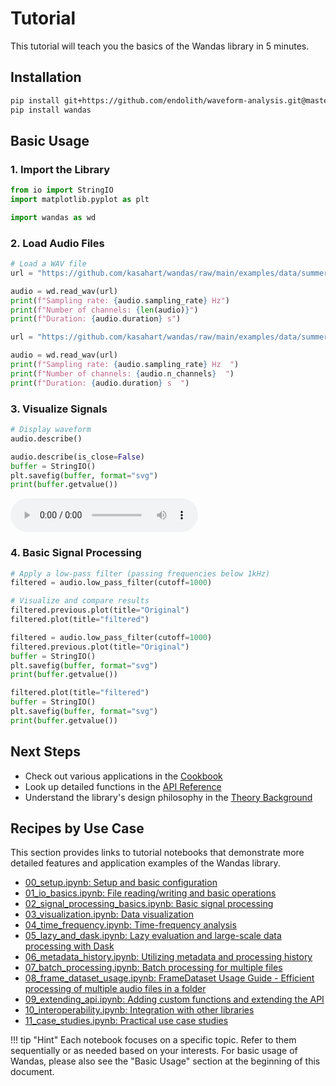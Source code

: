# Tutorial

This tutorial will teach you the basics of the Wandas library in 5 minutes.

## Installation

```bash
pip install git+https://github.com/endolith/waveform-analysis.git@master
pip install wandas
```

## Basic Usage

### 1. Import the Library

```python exec="on" session="wd_demo"
from io import StringIO
import matplotlib.pyplot as plt
```

```python exec="on" source="above" session="wd_demo"
import wandas as wd

```

### 2. Load Audio Files

```python
# Load a WAV file
url = "https://github.com/kasahart/wandas/raw/main/examples/data/summer_streets1.wav"

audio = wd.read_wav(url)
print(f"Sampling rate: {audio.sampling_rate} Hz")
print(f"Number of channels: {len(audio)}")
print(f"Duration: {audio.duration} s")
```

```python exec="on" session="wd_demo"
url = "https://github.com/kasahart/wandas/raw/main/examples/data/summer_streets1.wav"

audio = wd.read_wav(url)
print(f"Sampling rate: {audio.sampling_rate} Hz  ")
print(f"Number of channels: {audio.n_channels}  ")
print(f"Duration: {audio.duration} s  ")

```

### 3. Visualize Signals

```python
# Display waveform
audio.describe()
```

```python exec="on" html="true" session="wd_demo"
audio.describe(is_close=False)
buffer = StringIO()
plt.savefig(buffer, format="svg")
print(buffer.getvalue())
```

<audio controls src="https://github.com/kasahart/wandas/raw/main/examples/data/summer_streets1.wav"></audio>

### 4. Basic Signal Processing

```python
# Apply a low-pass filter (passing frequencies below 1kHz)
filtered = audio.low_pass_filter(cutoff=1000)

# Visualize and compare results
filtered.previous.plot(title="Original")
filtered.plot(title="filtered")
```

```python exec="on" html="true" session="wd_demo"
filtered = audio.low_pass_filter(cutoff=1000)
filtered.previous.plot(title="Original")
buffer = StringIO()
plt.savefig(buffer, format="svg")
print(buffer.getvalue())

filtered.plot(title="filtered")
buffer = StringIO()
plt.savefig(buffer, format="svg")
print(buffer.getvalue())
```

## Next Steps

- Check out various applications in the [Cookbook](../how_to/index.md)
- Look up detailed functions in the [API Reference](../api/index.md)
- Understand the library's design philosophy in the [Theory Background](../explanation/index.md)

## Recipes by Use Case

This section provides links to tutorial notebooks that demonstrate more detailed features and application examples of the Wandas library.

- [00_setup.ipynb: Setup and basic configuration](/tutorial/00_setup.ipynb)
- [01_io_basics.ipynb: File reading/writing and basic operations](/tutorial/01_io_basics.ipynb)
- [02_signal_processing_basics.ipynb: Basic signal processing](/tutorial/02_signal_processing_basics.ipynb)
- [03_visualization.ipynb: Data visualization](/tutorial/03_visualization.ipynb)
- [04_time_frequency.ipynb: Time-frequency analysis](/tutorial/04_time_frequency.ipynb)
- [05_lazy_and_dask.ipynb: Lazy evaluation and large-scale data processing with Dask](/tutorial/05_lazy_and_dask.ipynb)
- [06_metadata_history.ipynb: Utilizing metadata and processing history](/tutorial/06_metadata_history.ipynb)
- [07_batch_processing.ipynb: Batch processing for multiple files](/tutorial/07_batch_processing.ipynb)
- [08_frame_dataset_usage.ipynb: FrameDataset Usage Guide - Efficient processing of multiple audio files in a folder](../../examples/03_frame_dataset_usage.ipynb)
- [09_extending_api.ipynb: Adding custom functions and extending the API](/tutorial/08_extending_api.ipynb)
- [10_interoperability.ipynb: Integration with other libraries](/tutorial/08_interoperability.ipynb)
- [11_case_studies.ipynb: Practical use case studies](/tutorial/09_case_studies.ipynb)

!!! tip "Hint"
    Each notebook focuses on a specific topic. Refer to them sequentially or as needed based on your interests. For basic usage of Wandas, please also see the "Basic Usage" section at the beginning of this document.
